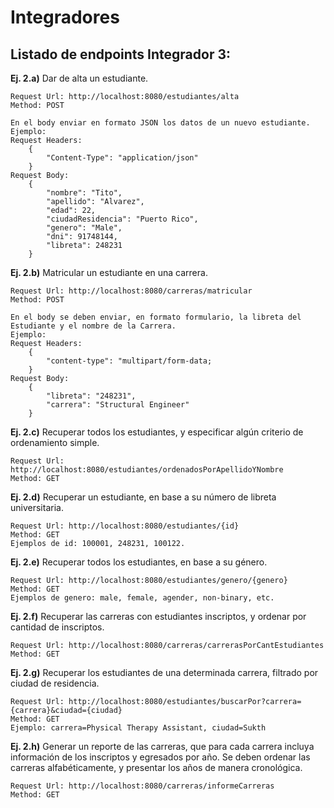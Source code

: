 # Integradores
## Listado de endpoints Integrador 3:

**Ej. 2.a)** Dar de alta un estudiante.

	Request Url: http://localhost:8080/estudiantes/alta
	Method: POST
	        
	En el body enviar en formato JSON los datos de un nuevo estudiante.
	Ejemplo: 
	Request Headers:
		{
			"Content-Type": "application/json"
		}
	Request Body:
		{
			"nombre": "Tito",
			"apellido": "Alvarez",
			"edad": 22,
			"ciudadResidencia": "Puerto Rico",
			"genero": "Male",
			"dni": 91748144,
			"libreta": 248231
		}

**Ej. 2.b)** Matricular un estudiante en una carrera.
		
	Request Url: http://localhost:8080/carreras/matricular
	Method: POST
	
	En el body se deben enviar, en formato formulario, la libreta del Estudiante y el nombre de la Carrera.
	Ejemplo:
	Request Headers:
		{
			"content-type": "multipart/form-data;
		}
	Request Body:
		{
			"libreta": "248231",
			"carrera": "Structural Engineer"
		}

**Ej. 2.c)** Recuperar todos los estudiantes, y especificar algún criterio de ordenamiento simple.
		
	Request Url: http://localhost:8080/estudiantes/ordenadosPorApellidoYNombre
	Method: GET
		
**Ej. 2.d)** Recuperar un estudiante, en base a su número de libreta universitaria.

	Request Url: http://localhost:8080/estudiantes/{id}
	Method: GET
	Ejemplos de id: 100001, 248231, 100122.

**Ej. 2.e)** Recuperar todos los estudiantes, en base a su género.

	Request Url: http://localhost:8080/estudiantes/genero/{genero}
	Method: GET
	Ejemplos de genero: male, female, agender, non-binary, etc.

**Ej. 2.f)** Recuperar las carreras con estudiantes inscriptos, y ordenar por cantidad de inscriptos.

	Request Url: http://localhost:8080/carreras/carrerasPorCantEstudiantes
	Method: GET

**Ej. 2.g)** Recuperar los estudiantes de una determinada carrera, filtrado por ciudad de residencia.

	Request Url: http://localhost:8080/estudiantes/buscarPor?carrera={carrera}&ciudad={ciudad}
	Method: GET
	Ejemplo: carrera=Physical Therapy Assistant, ciudad=Sukth
	
**Ej. 2.h)** Generar un reporte de las carreras, que para cada carrera incluya información de los
inscriptos y egresados por año. Se deben ordenar las carreras alfabéticamente, y
presentar los años de manera cronológica.
	
	Request Url: http://localhost:8080/carreras/informeCarreras
	Method: GET
